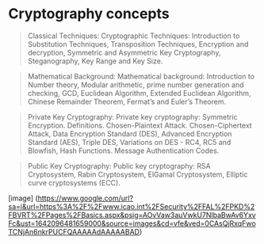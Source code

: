 # Cryptography concepts

> Classical Techniques: Cryptographic Techniques: Introduction to Substitution Techniques, Transposition Techniques, Encryption and decryption, Symmetric and Asymmetric Key Cryptography, Steganography, Key Range and Key Size.

> Mathematical Background: Mathematical background: Introduction to Number theory, Modular arithmetic, prime number generation and checking, GCD, Euclidean Algorithm, Extended Euclidean Algorithm, Chinese Remainder Theorem, Fermat’s and Euler’s Theorem.

> Private Key Cryptography: Private key cryptography: Symmetric Encryption. Definitions. Chosen-Plaintext Attack. Chosen-Ciphertext Attack, Data Encryption Standard (DES), Advanced Encryption Standard (AES), Triple DES, Variations on DES - RC4, RC5 and Blowfish, Hash Functions. Message Authentication Codes.

> Public Key Cryptography: Public key cryptography: RSA Cryptosystem, Rabin Cryptosystem, ElGamal Cryptosystem, Elliptic curve cryptosystems (ECC).

[image] (https://www.google.com/url?sa=i&url=https%3A%2F%2Fwww.icao.int%2FSecurity%2FFAL%2FPKD%2FBVRT%2FPages%2FBasics.aspx&psig=AOvVaw3auVwkU7NlbaBwAv6YxvFc&ust=1642096481659000&source=images&cd=vfe&ved=0CAsQjRxqFwoTCNjAn6nkrPUCFQAAAAAdAAAAABAD)